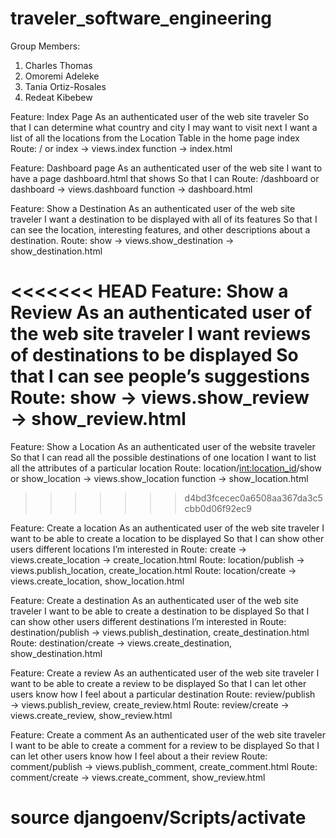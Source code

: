 # traveler_software_engineering

Group Members:
 1) Charles Thomas
 2) Omoremi Adeleke
 3) Tania Ortiz-Rosales
 4) Redeat Kibebew

Feature: Index Page
As an authenticated user of the web site traveler
So that I can determine what country and city I may want to visit next
I want a list of all the locations from the Location Table in the home page index
Route: / or index → views.index function → index.html

Feature: Dashboard page
As an authenticated user of the web site
I want to have a page dashboard.html that shows
So that  I can
Route:  /dashboard or dashboard → views.dashboard function → dashboard.html

Feature: Show a Destination
As an authenticated user of the web site traveler
I want a destination to be displayed with all of its features
So that I can see the location, interesting features, and other descriptions about a destination.
Route: show → views.show_destination → show_destination.html

<<<<<<< HEAD
Feature: Show a Review
As an authenticated user of the web site traveler
I want reviews of destinations to be displayed
So that I can see people’s suggestions
Route: show → views.show_review → show_review.html
=======
Feature: Show a Location
As an authenticated user of the website traveler
So that I can read all the possible destinations of one location
I want to list all the attributes of a particular location
Route: location/<int:location_id>/show or show_location → views.show_location function → show_location.html
>>>>>>> d4bd3fcecec0a6508aa367da3c5cbb0d06f92ec9

Feature: Create a location
As an authenticated user of the web site traveler
I want to be able to create a location to be displayed
So that I can show other users different locations I’m interested in
Route: create → views.create_location → create_location.html
Route: location/publish → views.publish_location, create_location.html
Route: location/create → views.create_location, show_location.html

Feature: Create a destination
As an authenticated user of the web site traveler
I want to be able to create a destination to be displayed
So that I can show other users different destinations I’m interested in
Route: destination/publish → views.publish_destination, create_destination.html
Route: destination/create → views.create_destination, show_destination.html


Feature: Create a review
As an authenticated user of the web site traveler
I want to be able to create a review to be displayed
So that I can let other users know how I feel about a particular destination
Route: review/publish → views.publish_review, create_review.html
Route: review/create → views.create_review, show_review.html

Feature: Create a comment
As an authenticated user of the web site traveler
I want to be able to create a comment for a review to be displayed
So that I can let other users know how I feel about a their review
Route: comment/publish → views.publish_comment, create_comment.html
Route: comment/create → views.create_comment, show_review.html

# source djangoenv/Scripts/activate
